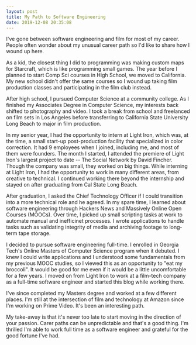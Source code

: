 ```yaml
---
layout: post
title: My Path to Software Engineering
date: 2019-12-08 20:35:08
---
```


I've gone between software engineering and film for most of my career.
People often wonder about my unusual career path so I'd like to share how
I wound up here.

As a kid, the closest thing I did to programming was making custom maps for
Starcraft, which is like programming small games. The year
before I planned to start Comp Sci courses in High School, we moved to
California. My new school didn't offer the same courses so I wound up taking
film production classes and participating in the film club instead.

After high school, I pursued Computer Science at a community college.
As I finished my Associates Degree in Computer Science, my interests back
shifted to photography and video. I took a break from school and freelanced on
film sets in Los Angeles before transferring to California State University Long
Beach to major in film production.

In my senior year, I had the opportunity to intern at Light Iron, which was, at
the time, a small start-up post-production facility that specialized in color
correction. It had 9 employees when I joined, including me, and
most of them were founders. The month I started, I attended the
premiere of Light Iron's largest project to date -- The Social Network by David
Fincher. Though the company was small, they worked on big things.
While interning at Light Iron, I had the opportunity to work in many different
areas, from creative to technical. I continued working there beyond the
internship and stayed on after graduating from Cal State Long Beach.

After graduation, I asked the Chief Technology Officer if I could transition
into a more technical role and he agreed. In my spare time, I learned about
software engineering through Hackers News and Massively Online Open Courses
(MOOCs). Over time, I picked up small scripting tasks at work to automate manual
and inefficinet processes. I wrote applications to
handle tasks such as validating integrity of media and archiving footage to
long-term tape storage.

I decided to pursue software engineering full-time. I enrolled in
Georgia Tech's Online Masters of Computer Science program when it debuted.
I knew I could write applications and I understood some fundamentals from my
previous MOOC studies, so I viewed this as an opportunity to "eat my broccoli".
It would be good for me even if it would be a little uncomfortable for a few
years. I moved on from Light Iron to work at a film-tech company as a full-time
software engineer and started this blog while working there.

I've since completed my Masters degree and worked at a few different
places. I'm still at the intersection of film and technology at Amazon
since I'm working on Prime Video. It's been an interesting path.

My take-away is that it's never too late to start moving in the direction of
your passion. Carer paths can be unpredictable and that's a good thing.
I'm thrilled I'm able to work full time as a software engineer and
grateful for the good fortune I've had.
